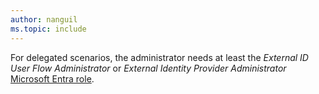 ```yaml
---
author: nanguil
ms.topic: include
---
```


For delegated scenarios, the administrator needs at least the *External ID User Flow Administrator* or *External Identity Provider Administrator* [Microsoft Entra role](/entra/identity/role-based-access-control/permissions-reference?toc=%2Fgraph%2Ftoc.json).
